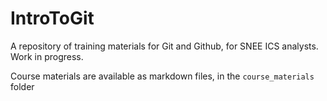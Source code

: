 # IntroToGit

A repository of training materials for Git and Github, for SNEE ICS analysts. Work in progress.

Course materials are available as markdown files, in the `course_materials` folder